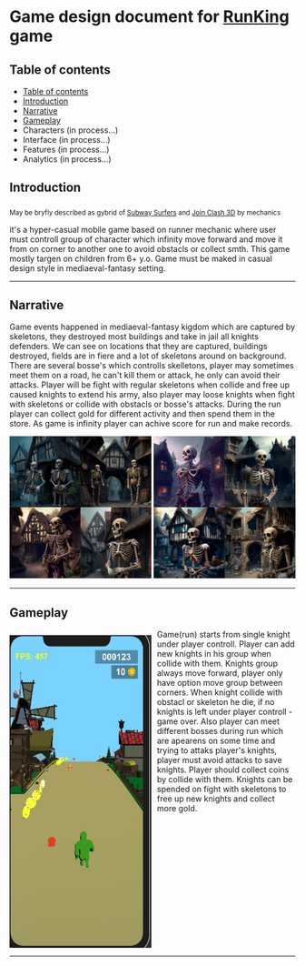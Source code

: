 # Game design document for [RunKing](https://github.com/dimbodek/RunKing "RunKing game repo") game

## Table of contents
* [Table of contents](#table_of_contents)
* [Introduction](#introduction)
* [Narrative](#narrative)
* [Gameplay](#gameplay)
* Characters (in process...)
* Interface (in process...)
* Features  (in process...)
* Analytics (in process...)


## Introduction
<sub>May be bryfly described as gybrid of [Subway Surfers](https://play.google.com/store/apps/details?id=com.kiloo.subwaysurf&hl=ru&gl=US) and [Join Clash 3D](https://play.google.com/store/apps/details?id=com.freeplay.runandfight&hl=en_US&gl=US) by mechanics</sub>

it's a hyper-casual mobile game based on runner mechanic where user must controll group of character which infinity move forward and move it from on corner to another one to avoid obstacls or collect smth. This game mostly targen on children from 6+ y.o. Game must be maked in casual design style in mediaeval-fantasy setting.

***

## Narrative
Game events happened in mediaeval-fantasy kigdom which are captured by skeletons, they destroyed most buildings and take in jail all knights defenders. We can see on locations that they are captured, buildings destroyed, fields are in fiere and a lot of skeletons around on background. There are several bosse's which controlls skelletons, player may sometimes meet them on a road, he can't kill them or attack, he only can avoid their attacks. Player will be fight with regular skeletons when collide and free up caused knights to extend his army, also player may loose knights when fight with skeletons or collide with obstacls or bosse's attacks. During the run player can collect gold for different activity and then spend them in the store. As game is infinity player can achive score for run and make records.

<img src="./images/captured_village.png" width="250" height="250" alt='captured village'>
<img src="./images/captured_village_v2.png" width="250" height="250" alt='captured village'>

***

## Gameplay
<img src="./images/screen_from_game.jpg" width="250" height="550" alt='screen from mvp' style="float: left; margin-right: 10px; margin-top: 10px;"> Game(run) starts from single knight under player controll. Player can add new knights in his group when collide with them. Knights group always move forward, player only have option move group between corners. When knight collide with obstacl or skeleton he die, if no knights is left under player controll - game over. Also player can meet different bosses during run which are apearens on some time and trying to attaks player's knights, player must avoid attacks to save knights. Player should collect coins by collide with them. Knights can be spended on fight with skeletons to free up new knights and collect more gold.

<hr style="float:left; width: 100%"></hr>
